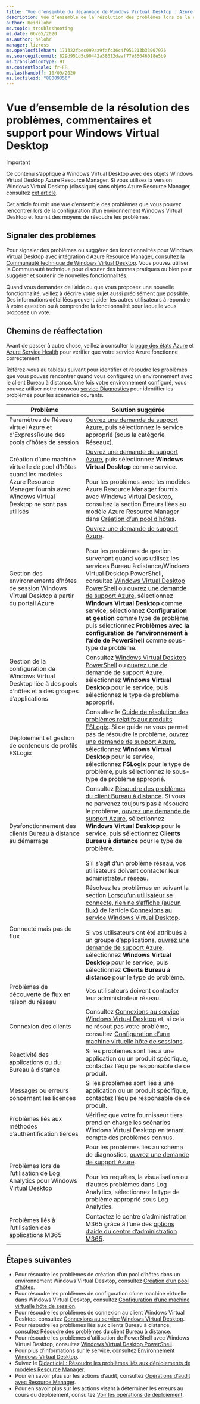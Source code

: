 ```yaml
---
title: 'Vue d’ensemble du dépannage de Windows Virtual Desktop : Azure'
description: Vue d’ensemble de la résolution des problèmes lors de la configuration d’un environnement Windows Virtual Desktop.
author: Heidilohr
ms.topic: troubleshooting
ms.date: 06/05/2020
ms.author: helohr
manager: lizross
ms.openlocfilehash: 171322fbec099aa9fafc36c4f951213b33007976
ms.sourcegitcommit: 829d951d5c90442a38012daaf77e86046018e5b9
ms.translationtype: HT
ms.contentlocale: fr-FR
ms.lasthandoff: 10/09/2020
ms.locfileid: "88009356"
---
```

# <a name="troubleshooting-overview-feedback-and-support-for-windows-virtual-desktop"></a>Vue d’ensemble de la résolution des problèmes, commentaires et support pour Windows Virtual Desktop

>[!IMPORTANT]
>Ce contenu s’applique à Windows Virtual Desktop avec des objets Windows Virtual Desktop Azure Resource Manager. Si vous utilisez la version Windows Virtual Desktop (classique) sans objets Azure Resource Manager, consultez [cet article](./virtual-desktop-fall-2019/troubleshoot-set-up-overview-2019.md).

Cet article fournit une vue d’ensemble des problèmes que vous pouvez rencontrer lors de la configuration d’un environnement Windows Virtual Desktop et fournit des moyens de résoudre les problèmes.

## <a name="report-issues"></a>Signaler des problèmes

Pour signaler des problèmes ou suggérer des fonctionnalités pour Windows Virtual Desktop avec intégration d’Azure Resource Manager, consultez la [Communauté technique de Windows Virtual Desktop](https://techcommunity.microsoft.com/t5/Windows-Virtual-Desktop/bd-p/WindowsVirtualDesktop). Vous pouvez utiliser la Communauté technique pour discuter des bonnes pratiques ou bien pour suggérer et soutenir de nouvelles fonctionnalités.

Quand vous demandez de l’aide ou que vous proposez une nouvelle fonctionnalité, veillez à décrire votre sujet aussi précisément que possible. Des informations détaillées peuvent aider les autres utilisateurs à répondre à votre question ou à comprendre la fonctionnalité pour laquelle vous proposez un vote.

## <a name="escalation-tracks"></a>Chemins de réaffectation

Avant de passer à autre chose, veillez à consulter la [page des états Azure](https://status.azure.com/status) et [Azure Service Health](https://azure.microsoft.com/features/service-health/) pour vérifier que votre service Azure fonctionne correctement.

Référez-vous au tableau suivant pour identifier et résoudre les problèmes que vous pouvez rencontrer quand vous configurez un environnement avec le client Bureau à distance. Une fois votre environnement configuré, vous pouvez utiliser notre nouveau [service Diagnostics](diagnostics-role-service.md) pour identifier les problèmes pour les scénarios courants.

| **Problème**                                                            | **Solution suggérée**  |
|----------------------------------------------------------------------|-------------------------------------------------|
| Paramètres de Réseau virtuel Azure et d’ExpressRoute des pools d’hôtes de session               | [Ouvrez une demande de support Azure](https://azure.microsoft.com/support/create-ticket/), puis sélectionnez le service approprié (sous la catégorie Réseaux). |
| Création d’une machine virtuelle de pool d’hôtes quand les modèles Azure Resource Manager fournis avec Windows Virtual Desktop ne sont pas utilisés | [Ouvrez une demande de support Azure](https://azure.microsoft.com/support/create-ticket/), puis sélectionnez **Windows Virtual Desktop** comme service. <br> <br> Pour les problèmes avec les modèles Azure Resource Manager fournis avec Windows Virtual Desktop, consultez la section Erreurs liées au modèle Azure Resource Manager dans [Création d’un pool d’hôtes](troubleshoot-set-up-issues.md). |
| Gestion des environnements d’hôtes de session Windows Virtual Desktop à partir du portail Azure    | [Ouvrez une demande de support Azure](https://azure.microsoft.com/support/create-ticket/). <br> <br> Pour les problèmes de gestion survenant quand vous utilisez les services Bureau à distance/Windows Virtual Desktop PowerShell, consultez [Windows Virtual Desktop PowerShell](troubleshoot-powershell.md) ou [ouvrez une demande de support Azure](https://azure.microsoft.com/support/create-ticket/), sélectionnez **Windows Virtual Desktop** comme service, sélectionnez **Configuration et gestion** comme type de problème, puis sélectionnez **Problèmes avec la configuration de l’environnement à l’aide de PowerShell** comme sous-type de problème. |
| Gestion de la configuration de Windows Virtual Desktop liée à des pools d’hôtes et à des groupes d’applications      | Consultez [Windows Virtual Desktop PowerShell](troubleshoot-powershell.md) ou [ouvrez une de demande de support Azure](https://azure.microsoft.com/support/create-ticket/), sélectionnez **Windows Virtual Desktop** pour le service, puis sélectionnez le type de problème approprié.|
| Déploiement et gestion de conteneurs de profils FSLogix | Consultez le [Guide de résolution des problèmes relatifs aux produits FSLogix](/fslogix/fslogix-trouble-shooting-ht/). Si ce guide ne vous permet pas de résoudre le problème, [ouvrez une demande de support Azure](https://azure.microsoft.com/support/create-ticket/), sélectionnez **Windows Virtual Desktop** pour le service, sélectionnez **FSLogix** pour le type de problème, puis sélectionnez le sous-type de problème approprié. |
| Dysfonctionnement des clients Bureau à distance au démarrage                                                 | Consultez [Résoudre des problèmes du client Bureau à distance](troubleshoot-client.md). Si vous ne parvenez toujours pas à résoudre le problème, [ouvrez une demande de support Azure](https://azure.microsoft.com/support/create-ticket/), sélectionnez **Windows Virtual Desktop** pour le service, puis sélectionnez **Clients Bureau à distance** pour le type de problème.  <br> <br> S’il s’agit d’un problème réseau, vos utilisateurs doivent contacter leur administrateur réseau. |
| Connecté mais pas de flux                                                                 | Résolvez les problèmes en suivant la section [Lorsqu’un utilisateur se connecte, rien ne s’affiche (aucun flux)](troubleshoot-service-connection.md#user-connects-but-nothing-is-displayed-no-feed) de l’article [Connexions au service Windows Virtual Desktop](troubleshoot-service-connection.md). <br> <br> Si vos utilisateurs ont été attribués à un groupe d’applications, [ouvrez une demande de support Azure](https://azure.microsoft.com/support/create-ticket/), sélectionnez **Windows Virtual Desktop** pour le service, puis sélectionnez **Clients Bureau à distance** pour le type de problème. |
| Problèmes de découverte de flux en raison du réseau                                            | Vos utilisateurs doivent contacter leur administrateur réseau. |
| Connexion des clients                                                                    | Consultez [Connexions au service Windows Virtual Desktop](troubleshoot-service-connection.md) et, si cela ne résout pas votre problème, consultez [Configuration d’une machine virtuelle hôte de sessions](troubleshoot-vm-configuration.md). |
| Réactivité des applications ou du Bureau à distance                                      | Si les problèmes sont liés à une application ou un produit spécifique, contactez l’équipe responsable de ce produit. |
| Messages ou erreurs concernant les licences                                                          | Si les problèmes sont liés à une application ou un produit spécifique, contactez l’équipe responsable de ce produit. |
| Problèmes liés aux méthodes d’authentification tierces | Vérifiez que votre fournisseur tiers prend en charge les scénarios Windows Virtual Desktop en tenant compte des problèmes connus. |
| Problèmes lors de l’utilisation de Log Analytics pour Windows Virtual Desktop | Pour les problèmes liés au schéma de diagnostics, [ouvrez une demande de support Azure](https://azure.microsoft.com/support/create-ticket/).<br><br>Pour les requêtes, la visualisation ou d’autres problèmes dans Log Analytics, sélectionnez le type de problème approprié sous Log Analytics. |
| Problèmes liés à l’utilisation des applications M365 | Contactez le centre d’administration M365 grâce à l’une des [options d’aide du centre d’administration M365](/microsoft-365/admin/contact-support-for-business-products/). |

## <a name="next-steps"></a>Étapes suivantes

- Pour résoudre les problèmes de création d’un pool d’hôtes dans un environnement Windows Virtual Desktop, consultez [Création d’un pool d’hôtes](troubleshoot-set-up-issues.md).
- Pour résoudre les problèmes de configuration d’une machine virtuelle dans Windows Virtual Desktop, consultez [Configuration d’une machine virtuelle hôte de session](troubleshoot-vm-configuration.md).
- Pour résoudre les problèmes de connexion au client Windows Virtual Desktop, consultez [Connexions au service Windows Virtual Desktop](troubleshoot-service-connection.md).
- Pour résoudre les problèmes liés aux clients Bureau à distance, consultez [Résoudre des problèmes du client Bureau à distance](troubleshoot-client.md).
- Pour résoudre les problèmes d’utilisation de PowerShell avec Windows Virtual Desktop, consultez [Windows Virtual Desktop PowerShell](troubleshoot-powershell.md).
- Pour plus d’informations sur le service, consultez [Environnement Windows Virtual Desktop](environment-setup.md).
- Suivez le [Didacticiel : Résoudre les problèmes liés aux déploiements de modèles Resource Manager](../azure-resource-manager/templates/template-tutorial-troubleshoot.md).
- Pour en savoir plus sur les actions d’audit, consultez [Opérations d’audit avec Resource Manager](../azure-resource-manager/management/view-activity-logs.md).
- Pour en savoir plus sur les actions visant à déterminer les erreurs au cours du déploiement, consultez [Voir les opérations de déploiement](../azure-resource-manager/templates/deployment-history.md).
